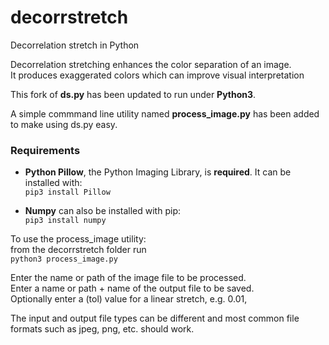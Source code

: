 # decorrstretch
Decorrelation stretch in Python  
  
Decorrelation stretching enhances the color separation of an image.  
It produces exaggerated colors which can improve visual interpretation  
  
This fork of **ds.py** has been updated to run under **Python3**.  
  
A simple commmand line utility named **process_image.py** has been added to make using ds.py easy.  
  
### Requirements
 * **Python Pillow**, the Python Imaging Library, is **required**. It can be installed with:  
  `pip3 install Pillow` 
    
*  **Numpy** can also be installed with pip:  
  `pip3 install numpy`
  
To use the process_image utility:  
from the decorrstretch folder run    
`python3 process_image.py`

Enter the name or path of the image file to be processed.  
Enter a name or path + name of the output file to be saved.  
Optionally enter a (tol) value for a linear stretch, e.g. 0.01,  

The input and output file types can be different and most common file formats such as jpeg, png, etc. should work.
